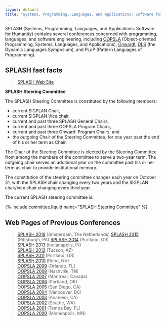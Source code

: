 ```yaml
---
layout: default
title: "Systems, Programming, Languages, and Applications: Software for Humanity (SPLASH)"
---
```

SPLASH (Systems, Programming, Languages, and Applications: Software for Humanity) contains several conferences concerned with programming, languages, and software engineering, including [OOPSLA](OOPSLA/)  (Object-oriented Programming, Systems, Languages, and Applications), [Onward!](Onward), [DLS](DLS) (the Dynamic Languages Symposium), and PLoP (Pattern Languages of Programming).

SPLASH fast facts
-----------------

> [SPLASH Web Site](http://splashcon.org/)  

**SPLASH Steering Committee**

The SPLASH Steering Committee is constituted by the following
members:

-   current SIGPLAN Chair,
-   current SIGPLAN Vice chair,
-   current and past three SPLASH General Chairs,
-   current and past three OOPSLA Program Chairs, 
-   current and past three Onward! Program Chairs, and
-   the outgoing Chair of the Steering Committee, for one year past the end of
    his or her term as Chair.

The Chair of the Steering Committee is elected by the Steering Committee from
among the members of the committee to serve a two-year term.  The outgoing
chair serves an additional year on the committee past his or her term as chair
to provide institutional memory.

The constitution of the steering committee changes each year on October 31,
with the SPLASH chair changing every two years and the SIGPLAN chair/vice
chair changing every third year.

The current SPLASH steering committee is:

{% include committee.liquid name="SPLASH Steering Committee" %}


Web Pages of Previous Conferences
---------------------------------
> [SPLASH 2016](http://2016.splashcon.org/)  (Amsterdam, The Netherlands)
> [SPLASH 2015](http://2015.splashcon.org/)  (Pittsburgh, PA)
> [SPLASH 2014](http://2014.splashcon.org/)  (Portland, OR)  
> [SPLASH 2013](http://splashcon.org/2013/)  (Indianapolis, IN)  
> [SPLASH 2012](http://splashcon.org/2012/)  (Tucson, AZ)  
> [SPLASH 2011](http://splashcon.org/2011/)  (Portland, OR)  
> [SPLASH 2010](http://splashcon.org/2010/) (Reno, NV)  
> [OOPSLA 2009](http://www.oopsla.org/oopsla2009/) (Orlando, FL)  
> [OOPSLA 2008](http://www.oopsla.org/oopsla2008/) (Nashville, TN)  
> [OOPSLA 2007](http://www.oopsla.org/oopsla2007/) (Montr&#233;al, Canada)  
> [OOPSLA 2006](http://www.oopsla.org/2006/) (Portland, OR)  
> [OOPSLA 2005](http://www.oopsla.org/2005/) (San Diego, CA)  
> [OOPSLA 2004](http://www.oopsla.org/2004/) (Vancouver, BC)  
> [OOPSLA 2003](http://www.oopsla.org/oopsla2003/files/) (Anaheim, CA)  
> [OOPSLA 2002](http://oopsla.acm.org/oopsla2002/) (Seattle, WA)  
> [OOPSLA 2001](http://oopsla.acm.org/oopsla2001/) (Tampa Bay, FL)  
> [OOPSLA 2000](http://oopsla.acm.org/oopsla2k/) (Minneapolis, MN)   


